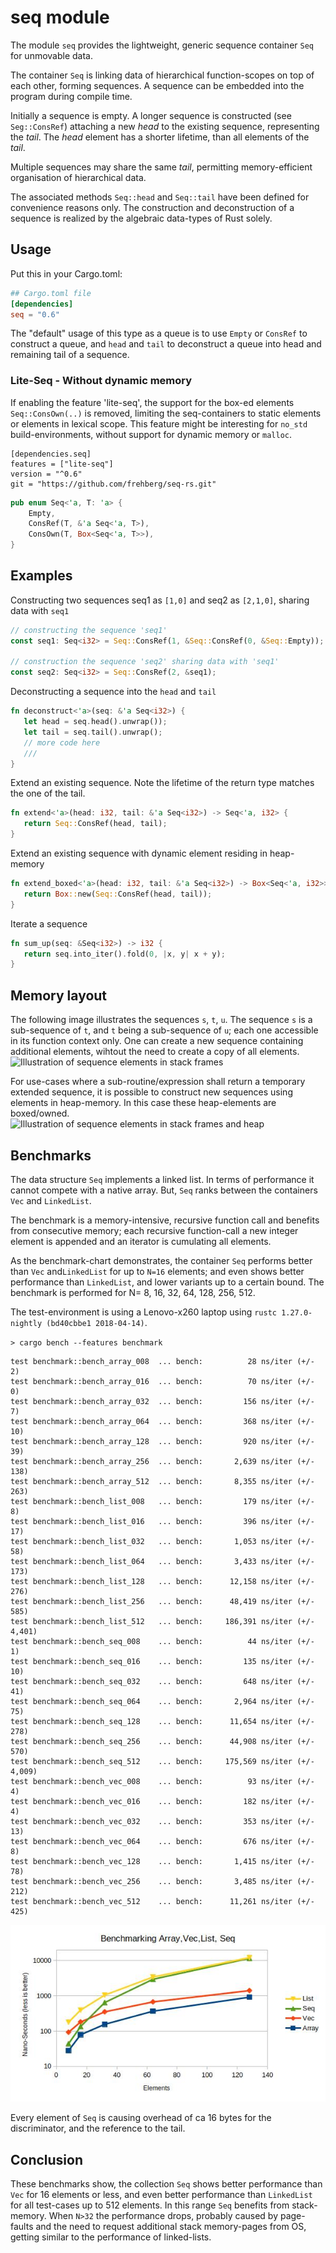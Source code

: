 # seq module

The module `seq` provides the lightweight, generic sequence container `Seq` for unmovable data.

The container `Seq` is linking data of hierarchical function-scopes on top of each other,
forming sequences. A sequence can be embedded into the program during compile time.

Initially a sequence is empty. A longer sequence is constructed (see `Seg::ConsRef`) attaching a
new _head_ to the existing sequence, representing the _tail_.  The _head_ element has a shorter
lifetime, than all elements of the _tail_.

Multiple sequences may share the same _tail_, permitting memory-efficient organisation of
hierarchical data.

The associated methods `Seq::head` and `Seq::tail` have been defined for convenience reasons only.
The construction and deconstruction of a sequence is realized by the algebraic data-types of Rust
solely.

## Usage

Put this in your Cargo.toml:
```toml
## Cargo.toml file
[dependencies]
seq = "0.6"
```

The "default" usage of this type as a queue is to use `Empty` or `ConsRef` to construct a
queue, and `head` and `tail` to deconstruct a queue into head and remaining
tail of a sequence.

### Lite-Seq - Without dynamic memory
If enabling the feature 'lite-seq', the support for the box-ed elements `Seq::ConsOwn(..)` is removed, 
limiting the seq-containers to static elements or elements in lexical scope. This feature might
be interesting for `no_std` build-environments, without support for dynamic memory or `malloc`.

```
[dependencies.seq]
features = ["lite-seq"]
version = "^0.6"
git = "https://github.com/frehberg/seq-rs.git"
```


```rust
pub enum Seq<'a, T: 'a> {
    Empty,
    ConsRef(T, &'a Seq<'a, T>),
    ConsOwn(T, Box<Seq<'a, T>>),
}
```

## Examples

Constructing two sequences seq1 as `[1,0]` and seq2 as `[2,1,0]`, sharing data with `seq1`
```rust
// constructing the sequence 'seq1'
const seq1: Seq<i32> = Seq::ConsRef(1, &Seq::ConsRef(0, &Seq::Empty));

// construction the sequence 'seq2' sharing data with 'seq1'
const seq2: Seq<i32> = Seq::ConsRef(2, &seq1);
```
Deconstructing a sequence  into the `head` and `tail`
```rust
fn deconstruct<'a>(seq: &'a Seq<i32>) {
   let head = seq.head().unwrap());
   let tail = seq.tail().unwrap();
   // more code here
   ///
}
```
Extend an existing sequence. Note the lifetime of the return type matches the one of the tail.
```rust
fn extend<'a>(head: i32, tail: &'a Seq<i32>) -> Seq<'a, i32> {
   return Seq::ConsRef(head, tail);
}
```
Extend an existing sequence with dynamic element residing in heap-memory
```rust
fn extend_boxed<'a>(head: i32, tail: &'a Seq<i32>) -> Box<Seq<'a, i32>> {
   return Box::new(Seq::ConsRef(head, tail));
}
```
Iterate a sequence
```rust
fn sum_up(seq: &Seq<i32>) -> i32 {
   return seq.into_iter().fold(0, |x, y| x + y);
}
```

## Memory layout

The following image illustrates the sequences `s`, `t`, `u`. The sequence `s` is a sub-sequence of `t`, and `t` 
being a sub-sequence of `u`; each one accessible in its function context only. One can create a new sequence containing additional elements, wihtout the need to create a copy of all elements.
![Illustration of sequence elements in stack frames](./doc/illustration.svg)

For use-cases where a sub-routine/expression shall return a temporary extended sequence, it is possible to construct new 
sequences using elements in heap-memory. In this case these heap-elements are boxed/owned.
![Illustration of sequence elements in stack frames and heap](./doc/illustration-with-heap.svg)

## Benchmarks
The data structure `Seq` implements a linked list. In terms of performance it cannot compete with a native
array. But, `Seq` ranks between the containers `Vec` and `LinkedList`.

The benchmark is a memory-intensive, recursive function call and benefits from consecutive memory;
each recursive function-call a new integer element is appended and an iterator is cumulating all elements.

As the benchmark-chart demonstrates, the container `Seq` performs better than `Vec` and`LinkedList` for up to
`N=16` elements; and even shows better performance than `LinkedList`, and lower variants up to a
certain bound. The benchmark is performed for N= 8, 16, 32, 64, 128, 256, 512.

The test-environment is using a Lenovo-x260 laptop using `rustc 1.27.0-nightly (bd40cbbe1 2018-04-14)`.

```> cargo bench --features benchmark```

```commandline
test benchmark::bench_array_008  ... bench:          28 ns/iter (+/- 2)
test benchmark::bench_array_016  ... bench:          70 ns/iter (+/- 0)
test benchmark::bench_array_032  ... bench:         156 ns/iter (+/- 7)
test benchmark::bench_array_064  ... bench:         368 ns/iter (+/- 10)
test benchmark::bench_array_128  ... bench:         920 ns/iter (+/- 39)
test benchmark::bench_array_256  ... bench:       2,639 ns/iter (+/- 138)
test benchmark::bench_array_512  ... bench:       8,355 ns/iter (+/- 263)
test benchmark::bench_list_008   ... bench:         179 ns/iter (+/- 8)
test benchmark::bench_list_016   ... bench:         396 ns/iter (+/- 17)
test benchmark::bench_list_032   ... bench:       1,053 ns/iter (+/- 58)
test benchmark::bench_list_064   ... bench:       3,433 ns/iter (+/- 173)
test benchmark::bench_list_128   ... bench:      12,158 ns/iter (+/- 276)
test benchmark::bench_list_256   ... bench:      48,419 ns/iter (+/- 585)
test benchmark::bench_list_512   ... bench:     186,391 ns/iter (+/- 4,401)
test benchmark::bench_seq_008    ... bench:          44 ns/iter (+/- 1)
test benchmark::bench_seq_016    ... bench:         135 ns/iter (+/- 10)
test benchmark::bench_seq_032    ... bench:         648 ns/iter (+/- 41)
test benchmark::bench_seq_064    ... bench:       2,964 ns/iter (+/- 75)
test benchmark::bench_seq_128    ... bench:      11,654 ns/iter (+/- 278)
test benchmark::bench_seq_256    ... bench:      44,908 ns/iter (+/- 570)
test benchmark::bench_seq_512    ... bench:     175,569 ns/iter (+/- 4,009)
test benchmark::bench_vec_008    ... bench:          93 ns/iter (+/- 4)
test benchmark::bench_vec_016    ... bench:         182 ns/iter (+/- 4)
test benchmark::bench_vec_032    ... bench:         353 ns/iter (+/- 13)
test benchmark::bench_vec_064    ... bench:         676 ns/iter (+/- 8)
test benchmark::bench_vec_128    ... bench:       1,415 ns/iter (+/- 78)
test benchmark::bench_vec_256    ... bench:       3,485 ns/iter (+/- 212)
test benchmark::bench_vec_512    ... bench:      11,261 ns/iter (+/- 425)
```

![Benchmark chart](./doc/bench-chart.jpg)

Every element of `Seq` is causing overhead of ca 16 bytes for the discriminator, and the reference
to the tail.

## Conclusion
These benchmarks show, the collection `Seq` shows better performance than `Vec` for 16 elements or less, and even
better performance than `LinkedList` for all test-cases up to 512 elements. In this range `Seq` benefits from stack-memory.
When `N>32` the performance drops, probably caused by page-faults and the need to request additional stack memory-pages from OS, getting similar to the performance of linked-lists.
